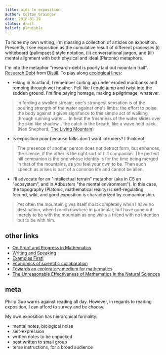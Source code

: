 ```yaml
---
title: aids to exposition
author: Colton Grainger
date: 2018-01-29
status: draft
belief: plausible 
---
```


To hone my own writing, I'm massing a collection of articles on exposition. Presently, I see exposition as the cumulative result of different processes (i) whiteboard (palimpsest) style notation, (ii) conversational jargon, and (iii) mental alignment with both physical and ideal (Platonic) metaphors.

I'm into the metaphor "research-debt is poorly laid out mountain trail". [Research Debt](https://distill.pub/2017/research-debt/) from [Distill](https://distill.pub/). To play along [ecological lines](https://web.archive.org/web/20170511203300/http://www.ecology.ethz.ch/education/master-courses/readings-in-environmental-thinking.html):
- Hiking in Scotland, I remember curling up under eroded mudbanks and romping through wet heather. Felt like I could jump and twist into the sodden ground. I'm fine paying homage, making a pilgrimage, whatever.
> In fording a swollen stream, one's strongest sensation is of the pouring strength of the water against one's limbs; the effort to poise the body against it gives signifance to this simple act of walking through running water.... In heat the freshness of the water slides over the skin like shadow... the catch in the breath, like a wave held back. (Nan Shepherd, [The Living Mountain](https://www.ethz.ch/content/dam/ethz/special-interest/usys/ites/ecosystem-management-dam/documents/EducationDOC/Readings_DOC/Nan%20Sheperd.pdf))
- Is exposition poor because folks don't want intruders? I think not. 
> The presence of another person does not detract form, but enhances, the silence, if the other is the right sort of hill companion. The perfect hill companion is the one whose identity is for the time being merged in that of the mountains, as you feel your own to be. Then such speech as arises is part of a common life and cannot be alien.
- I'll advocate for an "intellectual terrain" metaphor (aka in CS an "ecosystem", and in Adbusters "the mental environment"). In this case, the topography (Platonic, mathematical reality) is self-regulating, fecund, wild, and good exposition is characterized by companionship.
> Yet often the mountain gives itself most completely when I have no destination, when I reach nowhere in particular, but have gone out merely to be with the mountain as one visits a friend with no intention but to be with him.

## other links

- [On Proof and Progress in Mathematics](https://arxiv.org/pdf/math/9404236v1.pdf)
- [Writing and Speaking](http://paulgraham.com/speak.html)
- [Examples First!](https://gowers.wordpress.com/2007/10/19/my-favourite-pedagogical-principle-examples-first/)
- [Economics of scientific collaboration](http://michaelnielsen.org/blog/the-economics-of-scientific-collaboration/)
- [Towards an exploratory medium for mathematics](http://cognitivemedium.com/emm/emm.html)
- [The Unreasonable Effectiveness of Mathematics in the Natural Sciences](https://www.dartmouth.edu/~matc/MathDrama/reading/Wigner.html)

## meta

Philip Guo warns against reading all day. However, in regards to reading exposition, I can afford to survey and be choosy.

My own exposition has hierarchical formality:

- mental notes, biological noise
- self-expression
- written notes to be unpacked 
- post written to small group
- terse instructions, for a broad audience

